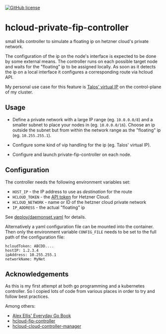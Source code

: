 [![GitHub license](https://img.shields.io/github/license/rwunderer/hcloud-private-fip-controller.svg)](https://github.com/rwunderer/hcloud-private-fip-controller/blob/main/LICENSE)

# hcloud-private-fip-controller
small k8s controller to simulate a floating ip on hetzner cloud's private network.

The configuration of the ip on the node's interface is expected to be done by
some external means. The controller runs on each possible target node and waits
for the "floating" ip to be assigned locally. As soon as it detects the ip on
a local interface it configures a corresponding route via hcloud API.

My personal use case for this feature is [Talos' virtual IP](https://www.talos.dev/docs/v0.12/guides/vip/)
on the control-plane of my cluster.

## Usage

* Define a private network with a large IP range (eg. `10.0.0.0/8`) and a smaller subnet
to place your nodes in (eg. `10.0.0.0/16`). Choose an ip outside the subnet but from
within the network range as the "floating" ip (eg. `10.255.255.1`).

* Configure some kind of vip handling for the ip (eg. Talos' virtual IP).

* Configure and launch private-fip-controller on each node.

## Configuration

The controller needs the following environment variables set:

* `HOST_IP` - the IP address to use as *destination* for the route
* `HCLOUD_TOKEN` - the [API token](https://docs.hetzner.cloud/#authentication) for Hetzner Cloud.
* `HCLOUD_NETWORK` - name or ID of the hetzner cloud private network
* `IP_ADDRESS` - the actual "floating" ip

See [deploy/daemonset.yaml](deploy/daemonset.yaml) for details.

Alternatively a yaml configuration file can be mounted into the container. Then
only the environment variable `CONFIG_FILE` needs to be set to the full path of
the configuration file:

```
hcloudToken: ABCDD....
hostIP: 1.2.3.4
ipAddress: 10.255.255.1
networkName: MyNet
```

## Acknowledgements

As this is my first attempt at both go programming and a kubernetes controller.
So I copied lots of code from various places in order to try and follow best
practices.

Among others:

* [Alex Ellis' Everyday Go Book](https://openfaas.gumroad.com/l/everyday-golang)
* [hcloud-fip-controller](https://github.com/cbeneke/hcloud-fip-controller)
* [hcloud-cloud-controller-manager](https://github.com/hetznercloud/hcloud-cloud-controller-manager)
